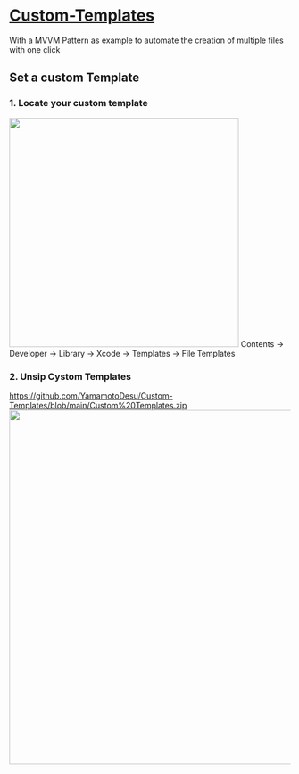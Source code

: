 # [Custom-Templates](https://simaspavlos.medium.com/create-custom-templates-for-xcode-6ab337403d20)
With a MVVM Pattern as example to automate the creation of multiple files with one click


## Set a custom Template
### 1. Locate your custom template 
<img width="411" src="https://user-images.githubusercontent.com/47273077/157776558-354198ff-ae12-48e6-bcc1-91837f66c94f.png">
Contents -> Developer -> Library -> Xcode -> Templates -> File Templates

### 2. Unsip Cystom Templates
https://github.com/YamamotoDesu/Custom-Templates/blob/main/Custom%20Templates.zip
<img width="636" src="https://user-images.githubusercontent.com/47273077/157776777-10cbe014-128c-4f93-a491-747a7583d7f7.png">
